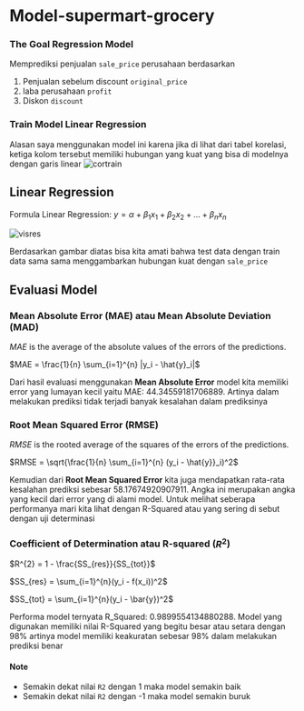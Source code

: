 # Model-supermart-grocery

### The Goal Regression Model
Memprediksi penjualan `sale_price` perusahaan berdasarkan
1. Penjualan sebelum discount `original_price`
2. laba perusahaan `profit`
3. Diskon `discount`

### Train Model Linear Regression
Alasan saya menggunakan model ini karena jika di lihat dari tabel korelasi, ketiga kolom tersebut memiliki hubungan yang kuat yang bisa di modelnya dengan garis linear
![cortrain](https://user-images.githubusercontent.com/90812378/179354197-d31ee9ca-85e8-4b27-8c2e-eb8711c5e5e6.png)

## Linear Regression
Formula Linear Regression: $y = \alpha + \beta_1x_1 + \beta_2x_2 + \dots + \beta_nx_n$

![visres](https://user-images.githubusercontent.com/90812378/179354405-b7f73e0c-f348-4b21-aa9d-50a0efdd4092.png)

Berdasarkan gambar diatas bisa kita amati bahwa test data dengan train data sama sama menggambarkan hubungan kuat dengan `sale_price`

## Evaluasi Model

### Mean Absolute Error (MAE) atau Mean Absolute Deviation (MAD)

$MAE$ is the average of the absolute values of the errors of the predictions.

$MAE = \frac{1}{n} \sum_{i=1}^{n} |y_i - \hat{y}_i|$

Dari hasil evaluasi menggunakan **Mean Absolute Error** model kita memiliki error yang lumayan kecil yaitu MAE: 44.34559181706889. Artinya dalam melakukan prediksi tidak terjadi banyak kesalahan dalam prediksinya

### Root Mean Squared Error (RMSE)
$RMSE$ is the rooted average of the squares of the errors of the predictions.

$RMSE = \sqrt{\frac{1}{n} \sum_{i=1}^{n} (y_i - \hat{y}}_i)^2$

Kemudian dari **Root Mean Squared Error** kita juga mendapatkan rata-rata kesalahan prediksi sebesar 58.17674920907911. Angka ini merupakan angka yang kecil dari error yang di alami model. Untuk melihat seberapa performanya mari kita lihat dengan R-Squared atau yang sering di sebut dengan uji determinasi

### Coefficient of Determination atau R-squared ($R^2$)

$R^{2} = 1 - \frac{SS_{res}}{SS_{tot}}$


$SS_{res} =  \sum_{i=1}^{n}(y_i - f(x_i))^2$


$SS_{tot} =  \sum_{i=1}^{n}(y_i - \bar{y})^2$

Performa model ternyata R_Squared: 0.9899554134880288. Model yang digunakan memiliki nilai R-Squared yang begitu besar atau setara dengan 98% artinya model memiliki keakuratan sebesar 98% dalam melakukan prediksi benar

#### Note
- Semakin dekat nilai `R2` dengan 1 maka model semakin baik
- Semakin dekat nilai `R2` dengan -1 maka model semakin buruk
